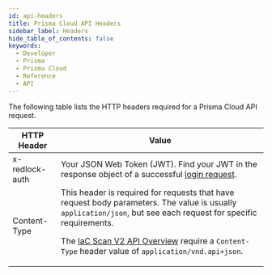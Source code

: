 ```yaml
---
id: api-headers
title: Prisma Cloud API Headers
sidebar_label: Headers
hide_table_of_contents: false
keywords:
  - Developer
  - Prisma
  - Prisma Cloud
  - Reference
  - API
---
```


The following table lists the HTTP headers required for a Prisma Cloud API request.

| HTTP Header    | Value                                                                                                                                                                                                                                                                                                                                                            |
|----------------|------------------------------------------------------------------------------------------------------------------------------------------------------------------------------------------------------------------------------------------------------------------------------------------------------------------------------------------------------------------|
| x-redlock-auth | Your JSON Web Token (JWT). Find your JWT in the response object of a successful [login request](/api/cloud/cspm/login#operation/app-login).                                                                                                                                                                         |
| Content-Type   | This header is required for requests that have request body parameters. The value is usually `application/json`, but see each request for specific requirements.<p>The [IaC Scan V2 API Overview](/api/cloud/cspm/iac-scan) require a `Content-Type` header value of `application/vnd.api+json`.</p> |
